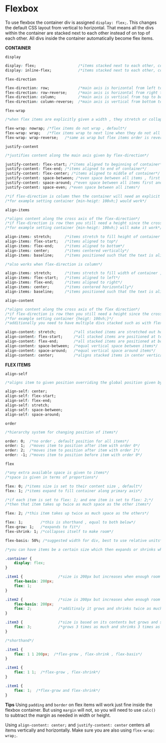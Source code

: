 # Flexbox

To use flexbox the container div is assigned `display: flex;`. This changes the default CSS layout from vertical to horizontal. That means all the divs within the container are stacked next to each other instead of on top of each other. All divs inside the container automatically become flex items.

**CONTAINER**

`display`
```css
display: flex;                   /*items stacked next to each other, container reaches full width*/
display: inline-flex;            /*items stacked next to each other, container collapses to only large enough to hold the divs inside it*/
```

`flex-direction`
```css
flex-direction: row;             /*main axis is horizontal from left to right*/
flex-direction: row-reverse;     /*main axis is horizontal from right to left*/
flex-direction: column;          /*main axis is vertical from top to bottom*/
flex-direction: column-reverse;  /*main axis is vertical from bottom to top*/
```

`flex-wrap`
```css
/*when flex items are explicitly given a width , they stretch or collapse to fill the whole width of the container*/

flex-wrap: nowrap; /*flex items do not wrap , default*/
flex-wrap: wrap;   /*flex items wrap to next line when they do not all fit*/
flex-wrap: wrap-reverse;   /*same as wrap but flex items order is reversed*/
```

`justify-content`
```css
/*justifies content along the main axis given by flex-direction*/

justify-content: flex-start; /*items aligned to beginning of container*/
justify-content: flex-end; /*items aligned to end of container*/
justify-content: flex-center; /*items aligned to middle of container*/
justify-content: space-between; /*even space between all items , first and last flush to beginning and end*/
justify-content: space-around; /*even space between all items first and last not flush to beginning and end*/
justify-content: space-even; /*even space between all items*/

/*if flex-direction is column then the container will need an explicit height*/
/*for example setting container {min-heigt: 100vh;} would work*/
```

`align-items`
```css
/*aligns content along the cross axis of the flex-direction*/
/*if flex-direction is row then you still need a height since the cross axis is a column*/
/*for example setting container {min-heigt: 100vh;} will make it work*/

align-items: stretch;      /*items stretch to fill height of container , default*/
align-items: flex-start;   /*items aligned to top*/
align-items: flex-end;     /*items aligned to bottom*/
align-items: center;       /*items centered vertically*/
align-items: baseline;     /*items positioned such that the text is aligned*/

/*also works when flex-direction is column*/

align-items: stretch;      /*items stretch to fill width of container , default*/
align-items: flex-start;   /*items aligned to left*/
align-items: flex-end;     /*items aligned to right*/
align-items: center;       /*items centered horizontally*/
align-items: baseline;     /*items positioned such that the text is aligned*/
```

`align-content`
```css
/*aligns content along the cross axis of the flex direction*/
/*if flex-direction is row then you still need a height since the cross axis is a column*/
/*for example setting container {heigt: 100vh;}*/
/*additionally you need to have multiple divs stacked such as with flex-wrap: wrap; to make it work*/

align-content: stretch;        /*all stacked items are stretched out horizontally and equally*/
align-content: flex-start;     /*all stacked items are positioned at top without stretching , additionaly height for each row is independent of the height of other rows*/
align-content: flex-end;       /*all stacked items are positioned at bottom without stretching , additionaly height for each row is independent of the height of other rows*/
align-content: space-between;  /*equal vertical space between items*/
align-content: space-around;   /*equal vertical space around items*/
align-content: center;         /*aligns stacked items in center vertically*/
```

**FLEX ITEMS**

`align-self`
```css
/*aligns item to given position overriding the global position given by container*/

align-self: center;
align-self: flex-start;
align-self: flex-end;
align-self: stretch;
align-self: space-between;
align-self: space-around;
```

`order`
```css
/*hierarchy system for changing position of items*/

order: 0;  /*no order , default position for all items*/
order: 1;  /*moves item to position after item with order 0*/
order: 2;  /*moves item to position after item with order 1*/
order: -1; /*moves item to position before item with order 0*/
```

`flex`

```css
/*any extra available space is given to items*/
/*space is given in terms of proportions*/

flex: 0; /*items size is set to their content size , default*/
flex: 1; /*items expand to fill container along primary axis*/

/*if each item is set to flex: 1; and one item is set to flex: 2;*/
/*then that item takes up twice as much space as the other items*/

flex: 2; /*this item takes up twice as much space as the others*/
```

```css
flex: 1;        /*this is shorthand , equal to both below*/
flex-grow: 1;   /*expands to fit*/
flex-shrink: 1; /*collapses itself to make room*/

flex-basis: 50%; /*suggested width for div, best to use relative units*/
```

```css
/*you can have items be a certain size which then expands or shrinks when screen is bigger or smaller*/

.container {
    display: flex;
}

.item1 {                /*size is 200px but increases when enough room and shrinks when too small*/
    flex-basis: 200px;
    flex: 1;
}

.item2 {                /*size is 200px but increases when enough room and shrinks when too small*/
    flex-basis: 200px;
    flex: 2;            /*additinaly it grows and shrinks twice as much as item1*/
}

.item3 {                /*size is based on its contents but grows and shrinks based on available space*/
    flex: 3;            /*grows 3 times as much and shrinks 3 times as much as item1*/
}
```

```css
/*shorthand*/

.item1 {
    flex: 1 1 200px;  /*flex-grow , flex-shrink , flex-basis*/
}

.item1 {
    flex: 1 1;  /*flex-grow , flex-shrink*/
}

.item1 {
    flex: 1;  /*flex-grow and flex-shrink*/
}
```

**Tips**
Using `padding` and `border` on flex items will work just fine inside the flexbox container. But using `margin` will not, so you will need to use `calc()` to subtract the margin as needed in width or height.

Using `align-content: center;` and `justify-content: center` centers all items vertically and horizontally. Make sure you are also using `flex-wrap: wrap;`.
